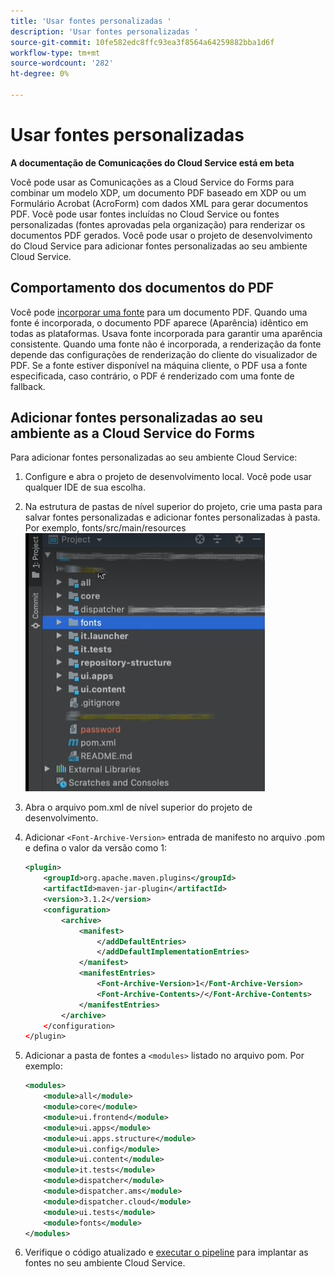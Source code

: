 ```yaml
---
title: 'Usar fontes personalizadas '
description: 'Usar fontes personalizadas '
source-git-commit: 10fe582edc8ffc93ea3f8564a64259882bba1d6f
workflow-type: tm+mt
source-wordcount: '282'
ht-degree: 0%

---
```



# Usar fontes personalizadas

**A documentação de Comunicações do Cloud Service está em beta**

Você pode usar as Comunicações as a Cloud Service do Forms para combinar um modelo XDP, um documento PDF baseado em XDP ou um Formulário Acrobat (AcroForm) com dados XML para gerar documentos PDF. Você pode usar fontes incluídas no Cloud Service ou fontes personalizadas (fontes aprovadas pela organização) para renderizar os documentos PDF gerados. Você pode usar o projeto de desenvolvimento do Cloud Service para adicionar fontes personalizadas ao seu ambiente Cloud Service.

## Comportamento dos documentos do PDF

Você pode [incorporar uma fonte](https://adobedocs.github.io/experience-manager-forms-cloud-service-developer-reference/api/sync/#tag/PDFOutputOptions) para um documento PDF. Quando uma fonte é incorporada, o documento PDF aparece (Aparência) idêntico em todas as plataformas. Usava fonte incorporada para garantir uma aparência consistente. Quando uma fonte não é incorporada, a renderização da fonte depende das configurações de renderização do cliente do visualizador de PDF. Se a fonte estiver disponível na máquina cliente, o PDF usa a fonte especificada, caso contrário, o PDF é renderizado com uma fonte de fallback.

## Adicionar fontes personalizadas ao seu ambiente as a Cloud Service do Forms

Para adicionar fontes personalizadas ao seu ambiente Cloud Service:

1. Configure e abra o projeto de desenvolvimento local. Você pode usar qualquer IDE de sua escolha.
1. Na estrutura de pastas de nível superior do projeto, crie uma pasta para salvar fontes personalizadas e adicionar fontes personalizadas à pasta. Por exemplo, fonts/src/main/resources
   ![Pasta de fontes](assets/fonts.png)

1. Abra o arquivo pom.xml de nível superior do projeto de desenvolvimento.
1. Adicionar `<Font-Archive-Version>` entrada de manifesto no arquivo .pom e defina o valor da versão como 1:

   ```xml
   <plugin>
       <groupId>org.apache.maven.plugins</groupId>
       <artifactId>maven-jar-plugin</artifactId>
       <version>3.1.2</version>
       <configuration>
           <archive>
               <manifest>
                   </addDefaultEntries>
                   </addDefaultImplementationEntries>
               </manifest>
               <manifestEntries>
                   <Font-Archive-Version>1</Font-Archive-Version>
                   <Font-Archive-Contents>/</Font-Archive-Contents>
               </manifestEntries> 
           </archive>
       </configuration>
   </plugin>
   ```

1. Adicionar a pasta de fontes a `<modules>` listado no arquivo pom. Por exemplo:

   ```xml
   <modules>
       <module>all</module>
       <module>core</module>
       <module>ui.frontend</module>
       <module>ui.apps</module>
       <module>ui.apps.structure</module>
       <module>ui.config</module>
       <module>ui.content</module>
       <module>it.tests</module>
       <module>dispatcher</module>
       <module>dispatcher.ams</module>
       <module>dispatcher.cloud</module>
       <module>ui.tests</module>
       <module>fonts</module>
   </modules>
   ```

1. Verifique o código atualizado e [executar o pipeline](/help/implementing/cloud-manager/deploy-code.md) para implantar as fontes no seu ambiente Cloud Service.
